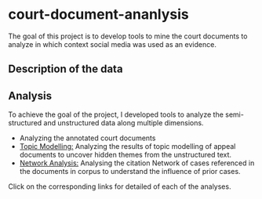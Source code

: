# court-document-ananlysis

The goal of this project is to develop tools to mine the court documents to analyze in which context social media was used as an evidence. 

## Description of the data

## Analysis

To achieve the goal of the project, I developed tools to analyze the semi-structured and unstructured data along multiple dimensions. 

* Analyzing the annotated court documents
* [Topic Modelling:](https://github.com/rakshita95/court-document-ananlysis/blob/master/Topic%20Modelling.md) Analyzing the results of topic modelling of appeal documents to uncover hidden themes from the unstructured text.
* [Network Analysis:](https://github.com/rakshita95/court-document-ananlysis/blob/master/Network%20Analysis.md) Analysing the citation Network of cases referenced in the documents in corpus to understand the influence of prior cases.

Click on the corresponding links for detailed of each of the analyses.



